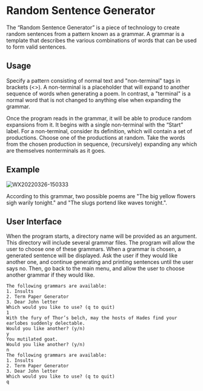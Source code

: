# Random Sentence Generator
The “Random Sentence Generator” is a piece of technology to create random sentences from a pattern known as a grammar. 
A grammar is a template that describes the various combinations of words that can be used to form valid sentences.

## Usage
Specify a pattern consisting of normal text and "non-terminal" tags in brackets (<>).
A non-terminal is a placeholder that will expand to another sequence of words when generating a poem. In contrast, a "terminal" is a normal word that is not changed to anything else when expanding the grammar.

Once the program reads in the grammar, it will be able to produce random expansions from it. It begins with a single non-terminal with the “Start” label. For a non-terminal, consider its definition, which will contain a set of productions. Choose one of the productions at random. Take the words from the chosen production in sequence, (recursively) expanding any which are themselves nonterminals as it goes. 

## Example
![WX20220326-150333](https://media.github.ccs.neu.edu/user/8131/files/60f2947d-8ddf-4e74-bd5c-b1cb8e915445)

According to this grammar, two possible poems are "The big yellow flowers sigh warily tonight."
and "The slugs portend like waves tonight.". 

## User Interface
When the program starts, a directory name will be provided as an argument. This directory will include several grammar files.
The program will allow the user to choose one of these grammars. 
When a grammar is chosen, a generated sentence will be displayed.
Ask the user if they would like another one, and continue generating and printing sentences until the user says no.
Then, go back to the main menu, and allow the user to choose another grammar if they would like. 


```
The following grammars are available:
1. Insults
2. Term Paper Generator
3. Dear John letter
Which would you like to use? (q to quit)
1
With the fury of Thor’s belch, may the hosts of Hades find your
earlobes suddenly delectable.
Would you like another? (y/n)
y
You mutilated goat.
Would you like another? (y/n)
n
The following grammars are available:
1. Insults
2. Term Paper Generator
3. Dear John letter
Which would you like to use? (q to quit)
q
```



